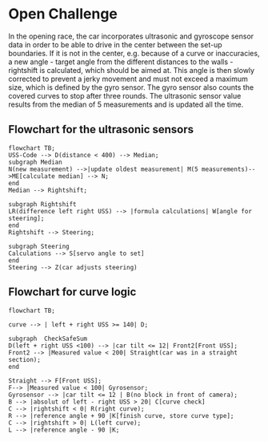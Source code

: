 # Open Challenge
In the opening race, the car incorporates ultrasonic and gyroscope sensor data in order to be able to drive in the center between the set-up boundaries. If it is not in the center, e.g. because of a curve or inaccuracies, a new angle - target angle from the different distances to the walls - rightshift is calculated, which should be aimed at. This angle is then slowly corrected to prevent a jerky movement and must not exceed a maximum size, which is defined by the gyro sensor. The gyro sensor also counts the covered curves to stop after three rounds. The ultrasonic sensor value results from the median of 5 measurements and is updated all the time.
## Flowchart for the ultrasonic sensors
```mermaid
flowchart TB;
USS-Code --> D(distance < 400) --> Median;
subgraph Median
N(new measurement) -->|update oldest measurement| M(5 measurements)-->ME[calculate median] --> N;
end
Median --> Rightshift;

subgraph Rightshift
LR(difference left right USS) --> |formula calculations| W[angle for steering];
end
Rightshift --> Steering;

subgraph Steering
Calculations --> S[servo angle to set]
end
Steering --> Z(car adjusts steering)
```

## Flowchart for curve logic
```mermaid
flowchart TB;

curve --> | left + right USS >= 140| D;

subgraph  CheckSafeSum
D(left + right USS <100) --> |car tilt <= 12| Front2[Front USS];
Front2 --> |Measured value < 200| Straight(car was in a straight section);
end

Straight --> F[Front USS];
F--> |Measured value < 100| Gyrosensor;
Gyrosensor --> |car tilt <= 12 | B(no block in front of camera);
B --> |absolut of left - right USS > 20| C[curve check]
C --> |rightshift < 0| R(right curve);
R --> |reference angle + 90 |K[finish curve, store curve type];
C --> |rightshift > 0| L(left curve);
L --> |reference angle - 90 |K;

```
